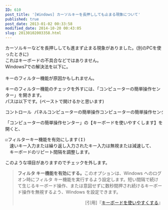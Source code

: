 ```yaml
---
ID: 610
post_title: '[Windows] カーソルキーを長押ししても止まる現象について'
published: true
post_date: 2013-01-02 00:33:58
modified_date: 2014-10-20 00:43:05
slug: 20130102003358.html
---
```

<p>カーソルキーなどを長押ししても進まず止まる現象がありました。<span class="text-muted">(別のPCを使ったときに)</span><br />
これはキーボードの不具合などではありません。<br />
Windows7での解決法を以下に。<br />
<!--more--><br />
キーのフィルター機能が原因かもしれません。</p>
<p>キーのフィルター機能のチェックを外すには、「コンピューターの簡単操作センター」を開きます。<br />
パスは以下です。(ペーストで開けるかと思います)</p>
<pre>コントロール パネルコンピューターの簡単操作コンピューターの簡単操作センターキーボードを使いやすくします</pre>
<p>「コンピューターの簡単操作センター」の【キーボードを使いやすくします】を開くと、</p>
<pre>
☑フィルターキー機能を有効にします(I)
　速いキー入力または繰り返し入力されたキー入力は無視または減速して、
　キーボードのリピート間隔を調整します。
</pre>
<p>このような項目がありますのでチェックを外します。</p>
<blockquote><p><b>フィルタ キー機能を有効にする。</b>このオプションは、Windows へのログオン時にフィルタ キー機能を実行するよう設定します。短い間隔で続けて生じるキーボード操作、または意図せずに数秒間押され続けるキーボード操作を無視するよう、Windows を設定できます。</p>
<div align="right">[引用]『<a href="http://windows.microsoft.com/ja-JP/windows-vista/Make-the-keyboard-easier-to-use" target="_blank">キーボードを使いやすくする</a>』</div>
</blockquote>
